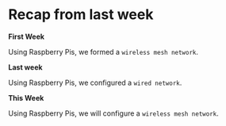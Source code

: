 # Recap from last week

**First Week**

Using Raspberry Pis, we formed a `wireless mesh network`.

**Last week**

Using Raspberry Pis, we configured a `wired network`.

**This Week**

Using Raspberry Pis, we will configure a `wireless mesh network`.